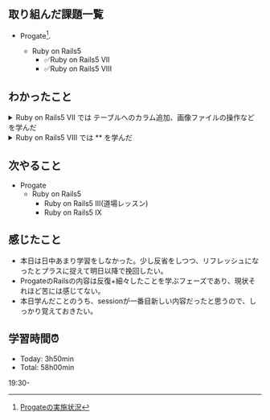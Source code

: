 ## 取り組んだ課題一覧
- Progate[^1].
  - Ruby on Rails5
    - ✅Ruby on Rails5 VII
    - ✅Ruby on Rails5 VIII

  [^1]: [Progateの実施状況](https://github.com/i-yktr/work/blob/main/01_Progate/plan.md)

## わかったこと
<details>
  <summary>Ruby on Rails5 VII では テーブルへのカラム追加、画像ファイルの操作など を学んだ</summary>

  - マイグレーションファイルの作成 ※Modelは作成しない
    ```shell-session
    $ rails g migration add_image_name_to_users
    ※ add_image_name_to_users がファイル名
    ※ ファイル名は処理と連動しないので任意の値でOK(但し分かりやすい名前にすること)
    ※ 作成されたファイル名にはprefixとして作成日時が付与される
    ```
    ※ カラム定義がソースのModel上にないので、ソース側のメンテ不要で便利では✨とふと思った
  - カラム追加する場合のマイグレーションファイルの書き方
    ```ruby
    class AddImageNameToUsers < ActiveRecord::Migration[5.0]
      # テーブルに変更を加えるために、changeメソッドを定義
      # `rails db:migrate`コマンドを使用するとこのchengeメソッドが実行される
      def change 
        # add_column テーブル名 カラム名 データ型
        add_column :users, :image_name, :string
      end
    end
    ```
  - ブラウザで画像表示
    ```erb
    <!-- 実際のファイルパスは /public/user_images/default_user.jpg -->
    <img src="<%= "/user_images/#{@user.image_name}" %>">
    ```
  - 画像選択ボタンの作成
    ```html
    <input name="image" type="file">
    ```
    ```erb
    <!-- 画像送信は特殊なため、form_tagに{multipart: true}を追加する必要あり -->
    <%= form_tag("...", {pultipart: true}) do %>
    ```
  - Rubyでファイル作成
    ```ruby
    File.write("public/sample.txt", "Hello World")
    # 引数は ファイルの場所、ファイルの中身
    ```
  - view → action の画像受け取り
    ```ruby
    def update
      if params[:image]
        image = params[:image]
        File.binwrite("public/user_images/#{@user.image_name}", image.read)  
      end
      # 引数は ファイルの場所 ファイルの中身(画像データ)
      # 画像は特殊なテキストファイルなので、File.write でなく File.binwrite を使用する
      # 画像のバイナリデータは画像ファイルの変数.readで取得できる
      # 画像の保存処理は、画像をリクエストパラメータとして受け取った時に実行する
    end
    ```
  
</details>

<details>
  <summary>Ruby on Rails5 VIII では ** を学んだ</summary>

  - ログインとは
    ```
    サイトを操作しているユーザーが誰であるかが判別できる状態のことを指す
    ```
  - パスワード用のフォーム
    ```html
    <p>パスワード</p>
    <input type="password">
    <!-- こうすると入力内容が伏字になる -->
    ```
  - エラーメッセージの表示
    ```ruby
    def login
      # 今回のエラーメッセージはバリデーションとは別。なので自作する必要があり、その場合以下のようにする
      @error_message = "エラー内容"
    end
    ```
    ```erb
    <%= @error_message %>
    ```
  - 変数session
    ```
    - ページを移動してもユーザー情報を保持し続けるために、sessionという特殊な変数を用いる。
    - sessionに代入された値は、ブラウザに保存される。
    - sessionに値を代入すると、ブラウザはそれ以降のリクエストでsessionの値をRailsに送信する。
    ```
</details>

## 次やること
- Progate
  - Ruby on Rails5
    - Ruby on Rails5 III(道場レッスン)
    - Ruby on Rails5 IX

## 感じたこと
- 本日は日中あまり学習をしなかった。少し反省をしつつ、リフレッシュになったとプラスに捉えて明日以降で挽回したい。
- ProgateのRailsの内容は反復+細々したことを学ぶフェーズであり、現状それほど苦には感じてない。
- 本日学んだことのうち、sessionが一番目新しい内容だったと思うので、しっかり覚えておきたい。

## 学習時間⏰
- Today: 3h50min
- Total: 58h00min

19:30-
